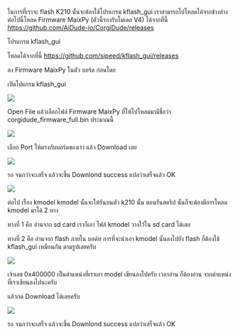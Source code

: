 ในการที่เราจะ flash K210 นั้นจะต้องใช้โปรแกรม kflash_gui เราสามารถไปโหลดได้จากข้างล่างต่อไปนี้โหลด Firmware MaixPy (ตัวนี้รองรับโมเดล V4) ได้จากที่นี้ 
https://github.com/AiDude-io/CorgiDude/releases

โปรแกรม kflash_gui

 โหลดได้จากที่นี้ https://github.com/sipeed/kflash_gui/releases

ลง Firmware MaixPy ในตัว บอร์ด ก่อนโดย

เปิดโปแกรม kflash_gui

![](https://lh6.googleusercontent.com/C6F-jgqpPS6WldL8gyPmKYFChrThkeKHwUVHUmIAOTTM8_MC681E08LIb22MkHhuqynopfgREPtvORxdfxm5jo_UThKX5DN7DWmyeExiyYN5zSpsTwW5kVogml-u-dVMFfSHwCnP)

Open File แล้วเลือกไฟล์ Firmware MaixPy ที่ให้ไปโหลดมามีชื่อว่า corgidude_firmware_full.bin ประมาณนี้

![](https://ff.lnwfile.com/_/ff/_raw/k4/ik/ga.png)

เลือก Port ให้ตรงกับบอร์ดของเรา แล้ว Download เลย 

![](https://lh6.googleusercontent.com/0dmpmvfSdzSZulHnrWOJq2C4rxWSrFbAYyuqqGCnfQdFzU3SJ1dBYb1AmovMJ6Dxlm0JM-nVAekL0LHNfO8hUbf_KWCVwoys_UiAr8q_F1GabZxiqkxZ9i6PzGjR3gmXN2j2rba-)

รอ จนกว่าจะเสร็จ แล้วจะขึ้น Downlond success แปลว่าเสร็จแล้ว OK

![](https://lh4.googleusercontent.com/5ZM8oekxcVHoSMLT7J4C6tfHLckXpWx8mDWEH7VWK3n1KQEFiBhwSkPcfWPxORaoAGv0U3y4UfM0pfSQ2R-1LPuFURqufw3ivIRTT-e9T0V6tkO48xMuenxhScfKQ7fvMc2K0hW9)

ต่อไป เรื่อง kmodel
kmodel นั้นจะให้รันบนตัว k210 นั้น ตอนรันสคริป นั้นก็จะต้องมีการโหลด kmodel มาได้ 2 ทาง

ทางที่ 1 คือ อ่านจาก sd card 
เราก็เอา ไฟล์ kmodel วางใว้ใน sd card ได้เลย

ทางที่ 2 คือ อ่านจาก flash ภายใน บอด์ท
การที่จะนำเอา kmodel นั้นลงไปยัง flash ก็ต้องใช้ kflash_gui เหมือนกัน ตามรูปเลยครับ

![](https://ff.lnwfile.com/_/ff/_raw/9g/re/cm.png)

เจ้าเลข 0x400000 เป็นตำแหน่งที่เราเอา model เขียนลงไปครับ เวลาอ่าน ก็ต้องอ่าน จากตำแหน่งที่เราเขียนลงไปนะครับ

แล้วกด Download ได้เลยครับ

![](https://lh6.googleusercontent.com/0dmpmvfSdzSZulHnrWOJq2C4rxWSrFbAYyuqqGCnfQdFzU3SJ1dBYb1AmovMJ6Dxlm0JM-nVAekL0LHNfO8hUbf_KWCVwoys_UiAr8q_F1GabZxiqkxZ9i6PzGjR3gmXN2j2rba-)

รอ จนกว่าจะเสร็จ แล้วจะขึ้น Downlond success แปลว่าเสร็จแล้ว OK